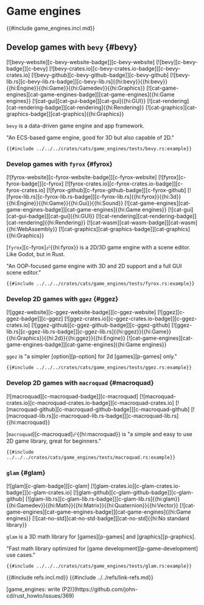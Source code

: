 # Game engines

{{#include game_engines.incl.md}}

## Develop games with `bevy` {#bevy}

[![bevy-website][c-bevy-website-badge]][c-bevy-website] [![bevy][c-bevy-badge]][c-bevy] [![bevy-crates.io][c-bevy-crates.io-badge]][c-bevy-crates.io] [![bevy-github][c-bevy-github-badge]][c-bevy-github] [![bevy-lib.rs][c-bevy-lib.rs-badge]][c-bevy-lib.rs]{{hi:bevy}}{{hi:bevy}}{{hi:Engine}}{{hi:Game}}{{hi:Gamedev}}{{hi:Graphics}} [![cat-game-engines][cat-game-engines-badge]][cat-game-engines]{{hi:Game engines}} [![cat-gui][cat-gui-badge]][cat-gui]{{hi:GUI}} [![cat-rendering][cat-rendering-badge]][cat-rendering]{{hi:Rendering}} [![cat-graphics][cat-graphics-badge]][cat-graphics]{{hi:Graphics}}

`bevy` is a data-driven game engine and app framework.

"An ECS-based game engine, good for 3D but also capable of 2D."

```rust,editable
{{#include ../../../crates/cats/game_engines/tests/bevy.rs:example}}
```

### Develop games with `fyrox` {#fyrox}

[![fyrox-website][c-fyrox-website-badge]][c-fyrox-website] [![fyrox][c-fyrox-badge]][c-fyrox] [![fyrox-crates.io][c-fyrox-crates.io-badge]][c-fyrox-crates.io] [![fyrox-github][c-fyrox-github-badge]][c-fyrox-github] [![fyrox-lib.rs][c-fyrox-lib.rs-badge]][c-fyrox-lib.rs]{{hi:fyrox}}{{hi:3d}}{{hi:Engine}}{{hi:Game}}{{hi:Gui}}{{hi:Sound}} [![cat-game-engines][cat-game-engines-badge]][cat-game-engines]{{hi:Game engines}} [![cat-gui][cat-gui-badge]][cat-gui]{{hi:GUI}} [![cat-rendering][cat-rendering-badge]][cat-rendering]{{hi:Rendering}} [![cat-wasm][cat-wasm-badge]][cat-wasm]{{hi:WebAssembly}} [![cat-graphics][cat-graphics-badge]][cat-graphics]{{hi:Graphics}}

[`fyrox`][c-fyrox]⮳{{hi:fyrox}} is a 2D/3D game engine with a scene editor. Like Godot, but in Rust.

"An OOP-focused game engine with 3D and 2D support and a full GUI scene editor."

```rust,editable
{{#include ../../../crates/cats/game_engines/tests/fyrox.rs:example}}
```

### Develop 2D games with `ggez` {#ggez}

[![ggez-website][c-ggez-website-badge]][c-ggez-website] [![ggez][c-ggez-badge]][c-ggez] [![ggez-crates.io][c-ggez-crates.io-badge]][c-ggez-crates.io] [![ggez-github][c-ggez-github-badge]][c-ggez-github] [![ggez-lib.rs][c-ggez-lib.rs-badge]][c-ggez-lib.rs]{{hi:ggez}}{{hi:Game}}{{hi:Graphics}}{{hi:2d}}{{hi:ggez}}{{hi:Engine}} [![cat-game-engines][cat-game-engines-badge]][cat-game-engines]{{hi:Game engines}}

`ggez` is "a simpler [option][p-option] for 2d [games][p-games] only."

```rust,editable
{{#include ../../../crates/cats/game_engines/tests/ggez.rs:example}}
```

### Develop 2D games with `macroquad` {#macroquad}

[![macroquad][c-macroquad-badge]][c-macroquad] [![macroquad-crates.io][c-macroquad-crates.io-badge]][c-macroquad-crates.io] [![macroquad-github][c-macroquad-github-badge]][c-macroquad-github] [![macroquad-lib.rs][c-macroquad-lib.rs-badge]][c-macroquad-lib.rs]{{hi:macroquad}}

[`macroquad`][c-macroquad]⮳{{hi:macroquad}} is "a simple and easy to use 2D game library, great for beginners."

```rust,editable
{{#include ../../../crates/cats/game_engines/tests/macroquad.rs:example}}
```

### `glam` {#glam}

[![glam][c-glam-badge]][c-glam] [![glam-crates.io][c-glam-crates.io-badge]][c-glam-crates.io] [![glam-github][c-glam-github-badge]][c-glam-github] [![glam-lib.rs][c-glam-lib.rs-badge]][c-glam-lib.rs]{{hi:glam}}{{hi:Gamedev}}{{hi:Math}}{{hi:Matrix}}{{hi:Quaternion}}{{hi:Vector}} [![cat-game-engines][cat-game-engines-badge]][cat-game-engines]{{hi:Game engines}} [![cat-no-std][cat-no-std-badge]][cat-no-std]{{hi:No standard library}}

`glam` is a 3D math library for [games][p-games] and [graphics][p-graphics].

"Fast math library optimized for [game development][p-game-development] use cases."

```rust,editable
{{#include ../../../crates/cats/game_engines/tests/glam.rs:example}}
```

{{#include refs.incl.md}}
{{#include ../../refs/link-refs.md}}

<div class="hidden">
[game_engines: write (P2)](https://github.com/john-cd/rust_howto/issues/369)

</div>
